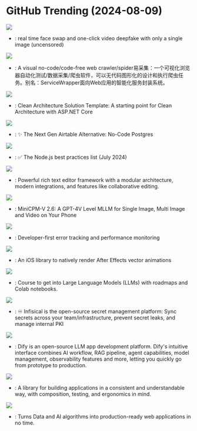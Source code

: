# GitHub Trending (2024-08-09)

![](https://img.shields.io/badge/Python-New%201-green?style=flat-square&logo=appveyor)
- [](https://github.comundefined): real time face swap and one-click video deepfake with only a single image (uncensored)

![](https://img.shields.io/badge/JavaScript-New%20193-green?style=flat-square&logo=appveyor)
- [](https://github.comundefined): A visual no-code/code-free web crawler/spider易采集：一个可视化浏览器自动化测试/数据采集/爬虫软件，可以无代码图形化的设计和执行爬虫任务。别名：ServiceWrapper面向Web应用的智能化服务封装系统。

![](https://img.shields.io/badge/C%23-New%2029-green?style=flat-square&logo=appveyor)
- [](https://github.comundefined): Clean Architecture Solution Template: A starting point for Clean Architecture with ASP.NET Core

![](https://img.shields.io/badge/TypeScript-New%20463-green?style=flat-square&logo=appveyor)
- [](https://github.comundefined): ✨ The Next Gen Airtable Alternative: No-Code Postgres

![](https://img.shields.io/badge/Dockerfile-New%2084-green?style=flat-square&logo=appveyor)
- [](https://github.comundefined): ✅ The Node.js best practices list (July 2024)

![](https://img.shields.io/badge/JavaScript-New%20211-green?style=flat-square&logo=appveyor)
- [](https://github.comundefined): Powerful rich text editor framework with a modular architecture, modern integrations, and features like collaborative editing.

![](https://img.shields.io/badge/Python-New%20430-green?style=flat-square&logo=appveyor)
- [](https://github.comundefined): MiniCPM-V 2.6: A GPT-4V Level MLLM for Single Image, Multi Image and Video on Your Phone

![](https://img.shields.io/badge/Python-New%20161-green?style=flat-square&logo=appveyor)
- [](https://github.comundefined): Developer-first error tracking and performance monitoring

![](https://img.shields.io/badge/Swift-New%206-green?style=flat-square&logo=appveyor)
- [](https://github.comundefined): An iOS library to natively render After Effects vector animations

![](https://img.shields.io/badge/Jupyter%20Notebook-New%20231-green?style=flat-square&logo=appveyor)
- [](https://github.comundefined): Course to get into Large Language Models (LLMs) with roadmaps and Colab notebooks.

![](https://img.shields.io/badge/TypeScript-New%20230-green?style=flat-square&logo=appveyor)
- [](https://github.comundefined): ♾ Infisical is the open-source secret management platform: Sync secrets across your team/infrastructure, prevent secret leaks, and manage internal PKI

![](https://img.shields.io/badge/TypeScript-New%20145-green?style=flat-square&logo=appveyor)
- [](https://github.comundefined): Dify is an open-source LLM app development platform. Dify's intuitive interface combines AI workflow, RAG pipeline, agent capabilities, model management, observability features and more, letting you quickly go from prototype to production.

![](https://img.shields.io/badge/Swift-New%2010-green?style=flat-square&logo=appveyor)
- [](https://github.comundefined): A library for building applications in a consistent and understandable way, with composition, testing, and ergonomics in mind.

![](https://img.shields.io/badge/Python-New%2064-green?style=flat-square&logo=appveyor)
- [](https://github.comundefined): Turns Data and AI algorithms into production-ready web applications in no time.

